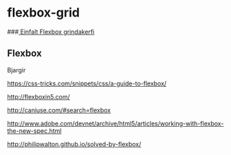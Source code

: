 # flexbox-grid
###<a href="http://tsuts.tskoli.is/2t/gjg/flexbox-grid/"> Einfalt Flexbox grindakerfi </a>

## Flexbox

Bjargir

https://css-tricks.com/snippets/css/a-guide-to-flexbox/

http://flexboxin5.com/

http://caniuse.com/#search=flexbox

http://www.adobe.com/devnet/archive/html5/articles/working-with-flexbox-the-new-spec.html

http://philipwalton.github.io/solved-by-flexbox/

